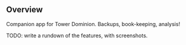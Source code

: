 ## Overview

Companion app for Tower Dominion. Backups, book-keeping, analysis!

TODO: write a rundown of the features, with screenshots.